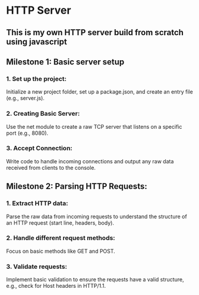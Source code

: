 # HTTP Server

## This is my own HTTP server build from scratch using javascript

## Milestone 1: Basic server setup

  ### 1. Set up the project:
  Initialize a new project folder, set up a package.json, and create an entry file (e.g., server.js).
  ### 2. Creating Basic Server:
  Use the net module to create a raw TCP server that listens on a specific port (e.g., 8080).
  ### 3. Accept Connection:
   Write code to handle incoming connections and output any raw data received from clients to the console.

## Milestone 2: Parsing HTTP Requests:
  ### 1. Extract HTTP data:
  Parse the raw data from incoming requests to understand the structure of an HTTP request (start line, headers, body).
  ### 2. Handle different request methods:
  Focus on basic methods like GET and POST.
  ### 3. Validate requests:
  Implement basic validation to ensure the requests have a valid structure, e.g., check for Host headers in HTTP/1.1.